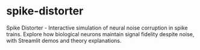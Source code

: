 # spike-distorter
Spike Distorter - Interactive simulation of neural noise corruption in spike trains. Explore how biological neurons maintain signal fidelity despite noise, with Streamlit demos and theory explanations.
